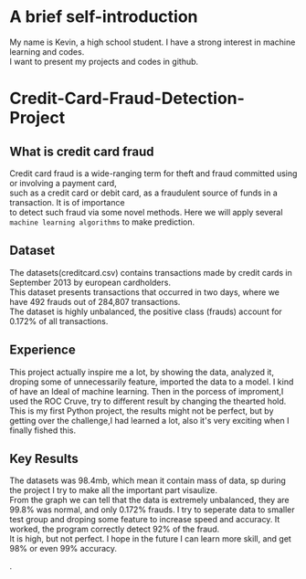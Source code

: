 # A brief self-introduction<br>
My name is Kevin, a high school student. I have a strong interest in machine learning and codes.<br>
I want to present my projects and codes in github.<br>



# Credit-Card-Fraud-Detection-Project
## What is credit card fraud
Credit card fraud is a wide-ranging term for theft and fraud committed using or involving a payment card,<br>
such as a credit card or debit card, as a fraudulent source of funds in a transaction. It is of importance<br>
to detect such fraud via some novel methods. Here we will apply several `machine learning algorithms` to make prediction.<br>

## Dataset
The datasets(creditcard.csv) contains transactions made by credit cards in September 2013 by european cardholders.<br> 
This dataset presents transactions that occurred in two days, where we have 492 frauds out of 284,807 transactions.<br> 
The dataset is highly unbalanced, the positive class (frauds) account for 0.172% of all transactions.<br>


## Experience
This project actually inspire me a lot, by showing the data, analyzed it, droping some of unnecessarily feature, imported the data to a model. I kind of have an Ideal of machine learning. Then in the porcess of improment,I used the ROC Cruve,  try to different result by changing the thearted hold. This is my first Python project, the results might not be perfect, but by getting over the challenge,I had learned a lot, also it's very exciting when I finally fished this.


## Key Results
The datasets was 98.4mb, which mean it contain mass of data, sp during the project I try to make all the  important part visaulize. <br> 
From the graph we can tell that the data is extremely unbalanced, they are 99.8% was normal, and only 0.172% frauds. I try to seperate data to smaller test group and droping some feature to increase speed and accuracy. It worked, the program correctly detect 92% of the fraud. <br>
It is high, but not perfect. I hope in the future I can learn more skill, and get 98% or even 99% accuracy.

.


